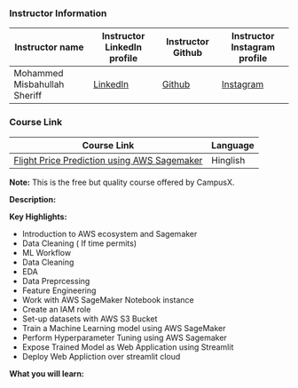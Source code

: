 ### Instructor Information

| Instructor name | Instructor LinkedIn profile | Instructor Github | Instructor Instagram profile |
|-----------------|-----------------------------|--------------------------|------------------------|
| Mohammed Misbahullah Sheriff  | [LinkedIn](https://www.linkedin.com/in/mohammed-misbahullah-sheriff/) | [Github](https://github.com/MisbahullahSheriff) | [Instagram](https://www.instagram.com/balajichippada) |

### Course Link

| Course Link | Language |
|-------------|----------|
| [Flight Price Prediction using AWS Sagemaker](#) | Hinglish |

**Note:** This is the free but quality course offered by CampusX.

**Description:**


**Key Highlights:**
 - Introduction to AWS ecosystem and Sagemaker
 - Data Cleaning ( If time permits)
 - ML Workflow
 - Data Cleaning
 - EDA
 - Data Preprcessing 
 - Feature Engineering 
 - Work with AWS SageMaker Notebook instance
 - Create an IAM role
 - Set-up datasets with AWS S3 Bucket 
 - Train a Machine Learning model using AWS SageMaker
 - Perform Hyperparameter Tuning using AWS Sagemaker
 - Expose Trained Model as Web Application using Streamlit
 - Deploy Web Appliction over streamlit cloud

**What you will learn:**
